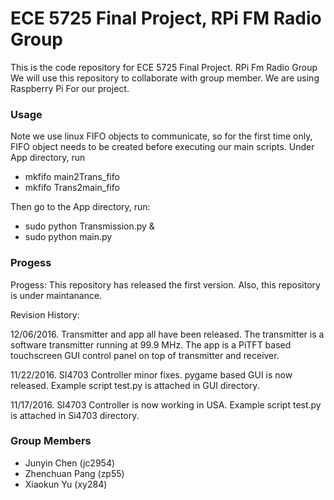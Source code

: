
ECE 5725 Final Project, RPi FM Radio Group 
==========================================================================

This is the code repository for ECE 5725 Final Project. RPi Fm Radio Group
We will use this repository to collaborate with group member. We are using
Raspberry Pi For our project.

### Usage

Note we use linux FIFO objects to communicate, so for the first time only,
FIFO object needs to be created before executing our main scripts. Under App
directory, run

* mkfifo main2Trans_fifo
* mkfifo Trans2main_fifo

Then go to the App directory, run:

* sudo python Transmission.py &
* sudo python main.py

### Progess

Progess: This repository has released the first version. Also, this repository is under maintanance.

Revision History: 

12/06/2016. Transmitter and app all have been released.
The transmitter is a software transmitter running at 99.9 MHz. The app is a
PiTFT based touchscreen GUI control panel on top of transmitter and receiver.

11/22/2016. SI4703 Controller minor fixes.
pygame based GUI is now released. Example script test.py is attached in
GUI directory.

11/17/2016. SI4703 Controller is now working in USA.
Example script test.py is attached in Si4703 directory.

                  
### Group Members

 * Junyin Chen    (jc2954)
 * Zhenchuan Pang (zp55)
 * Xiaokun Yu     (xy284)
